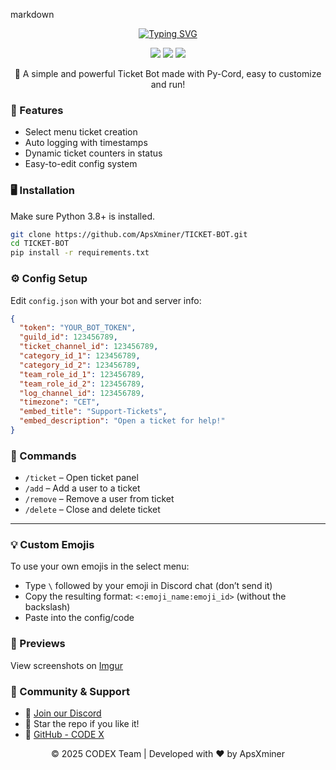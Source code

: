 

markdown
<p align="center"><a href="https://git.io/typing-svg"><img src="https://readme-typing-svg.demolab.com?font=Fira+Code&size=24&duration=4000&pause=1000&color=F70000&width=435&lines=CODEX+TICKET+BOT+USING+PY-CORD" alt="Typing SVG" /></a></p>

<p align="center">
<a href="https://github.com/ApsXminer/TICKET-BOT"><img src="https://img.shields.io/github/stars/ApsXminer/TICKET-BOT?colorA=24292f&colorB=f85149&style=for-the-badge"></a>
<a href="https://github.com/ApsXminer/TICKET-BOT/archive/refs/heads/main.zip"><img src="https://custom-icon-badges.demolab.com/badge/-Download-F25278?style=for-the-badge&logo=download&logoColor=white"></a>
<a href="https://discord.gg/3xzPkYHd9U" target="_blank"><img src="https://img.shields.io/discord/1361584465645928549?label=Join%20CodeX%20Community&logo=discord&style=for-the-badge"></a>
</p>

<p align="center">🚀 A simple and powerful Ticket Bot made with Py-Cord, easy to customize and run!</p>



### 🔧 Features
- Select menu ticket creation
- Auto logging with timestamps
- Dynamic ticket counters in status
- Easy-to-edit config system



### 🖥️ Installation

Make sure Python 3.8+ is installed.

```bash
git clone https://github.com/ApsXminer/TICKET-BOT.git
cd TICKET-BOT
pip install -r requirements.txt
```



### ⚙️ Config Setup

Edit `config.json` with your bot and server info:

```json
{
  "token": "YOUR_BOT_TOKEN",
  "guild_id": 123456789,
  "ticket_channel_id": 123456789,
  "category_id_1": 123456789,
  "category_id_2": 123456789,
  "team_role_id_1": 123456789,
  "team_role_id_2": 123456789,
  "log_channel_id": 123456789,
  "timezone": "CET",
  "embed_title": "Support-Tickets",
  "embed_description": "Open a ticket for help!"
}
```



### 💬 Commands

- `/ticket` – Open ticket panel
- `/add` – Add a user to a ticket
- `/remove` – Remove a user from ticket
- `/delete` – Close and delete ticket

---

### 💡 Custom Emojis

To use your own emojis in the select menu:
- Type `\` followed by your emoji in Discord chat (don’t send it)
- Copy the resulting format: `<:emoji_name:emoji_id>` (without the backslash)
- Paste into the config/code



### 🎯 Previews
View screenshots on [Imgur](https://imgur.com/a/Z3wAn4c)



### 👥 Community & Support

- 💬 [Join our Discord](https://discord.gg/3xzPkYHd9U)
- 🌟 Star the repo if you like it!
- 🔗 [GitHub - CODE X](https://github.com/ApsXminer)



<p align="center">&copy; 2025 CODEX Team | Developed with ❤️ by ApsXminer</p>


